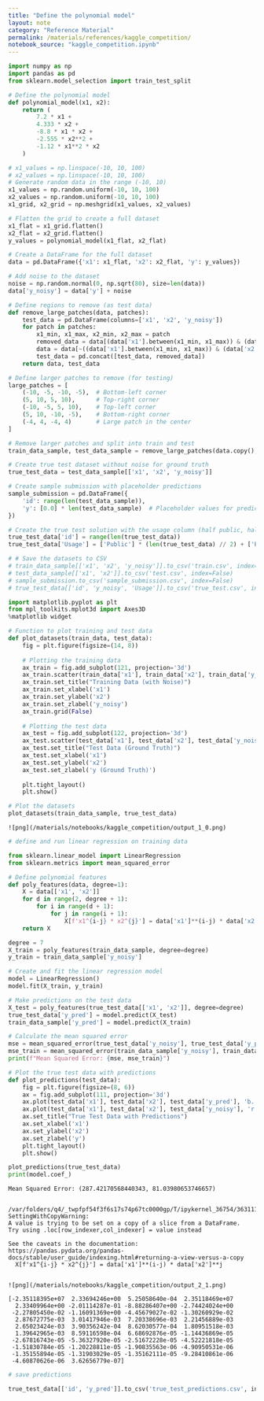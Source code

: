 ```yaml
---
title: "Define the polynomial model"
layout: note
category: "Reference Material"
permalink: /materials/references/kaggle_competition/
notebook_source: "kaggle_competition.ipynb"
---
```


```python
import numpy as np
import pandas as pd
from sklearn.model_selection import train_test_split

# Define the polynomial model
def polynomial_model(x1, x2):
    return (
        7.2 * x1 +
        4.333 * x2 +
        -8.8 * x1 * x2 +
        -2.555 * x2**2 +
        -1.12 * x1**2 * x2
    )

# x1_values = np.linspace(-10, 10, 100)
# x2_values = np.linspace(-10, 10, 100)
# Generate random data in the range (-10, 10)
x1_values = np.random.uniform(-10, 10, 100)
x2_values = np.random.uniform(-10, 10, 100)
x1_grid, x2_grid = np.meshgrid(x1_values, x2_values)

# Flatten the grid to create a full dataset
x1_flat = x1_grid.flatten()
x2_flat = x2_grid.flatten()
y_values = polynomial_model(x1_flat, x2_flat)

# Create a DataFrame for the full dataset
data = pd.DataFrame({'x1': x1_flat, 'x2': x2_flat, 'y': y_values})

# Add noise to the dataset
noise = np.random.normal(0, np.sqrt(80), size=len(data))
data['y_noisy'] = data['y'] + noise

# Define regions to remove (as test data)
def remove_large_patches(data, patches):
    test_data = pd.DataFrame(columns=['x1', 'x2', 'y_noisy'])
    for patch in patches:
        x1_min, x1_max, x2_min, x2_max = patch
        removed_data = data[(data['x1'].between(x1_min, x1_max)) & (data['x2'].between(x2_min, x2_max))] 
        data = data[~((data['x1'].between(x1_min, x1_max)) & (data['x2'].between(x2_min, x2_max)))]
        test_data = pd.concat([test_data, removed_data]) 
    return data, test_data 

# Define larger patches to remove (for testing)
large_patches = [
    (-10, -5, -10, -5),  # Bottom-left corner
    (5, 10, 5, 10),      # Top-right corner
    (-10, -5, 5, 10),    # Top-left corner
    (5, 10, -10, -5),    # Bottom-right corner
    (-4, 4, -4, 4)       # Large patch in the center
]

# Remove larger patches and split into train and test
train_data_sample, test_data_sample = remove_large_patches(data.copy(), large_patches)

# Create true test dataset without noise for ground truth
true_test_data = test_data_sample[['x1', 'x2', 'y_noisy']]

# Create sample submission with placeholder predictions
sample_submission = pd.DataFrame({
    'id': range(len(test_data_sample)),
    'y': [0.0] * len(test_data_sample)  # Placeholder values for predictions
})

# Create the true test solution with the usage column (half public, half private)
true_test_data['id'] = range(len(true_test_data))
true_test_data['Usage'] = ['Public'] * (len(true_test_data) // 2) + ['Private'] * (len(true_test_data) - len(true_test_data) // 2)

# # Save the datasets to CSV
# train_data_sample[['x1', 'x2', 'y_noisy']].to_csv('train.csv', index=False)
# test_data_sample[['x1', 'x2']].to_csv('test.csv', index=False)
# sample_submission.to_csv('sample_submission.csv', index=False)
# true_test_data[['id', 'y_noisy', 'Usage']].to_csv('true_test.csv', index=False)

```


```python
import matplotlib.pyplot as plt
from mpl_toolkits.mplot3d import Axes3D
%matplotlib widget

# Function to plot training and test data
def plot_datasets(train_data, test_data):
    fig = plt.figure(figsize=(14, 8))
    
    # Plotting the training data
    ax_train = fig.add_subplot(121, projection='3d')
    ax_train.scatter(train_data['x1'], train_data['x2'], train_data['y_noisy'], c=train_data['y_noisy'], cmap='viridis', s=14)
    ax_train.set_title("Training Data (with Noise)")
    ax_train.set_xlabel('x1')
    ax_train.set_ylabel('x2')
    ax_train.set_zlabel('y_noisy')
    ax_train.grid(False)
    
    # Plotting the test data
    ax_test = fig.add_subplot(122, projection='3d')
    ax_test.scatter(test_data['x1'], test_data['x2'], test_data['y_noisy'], c=test_data['y_noisy'], cmap='plasma', s=14)
    ax_test.set_title("Test Data (Ground Truth)")
    ax_test.set_xlabel('x1')
    ax_test.set_ylabel('x2')
    ax_test.set_zlabel('y (Ground Truth)')
    
    plt.tight_layout()
    plt.show()

# Plot the datasets
plot_datasets(train_data_sample, true_test_data)
```


    ![png](/materials/notebooks/kaggle_competition/output_1_0.png)

```python
# define and run linear regression on training data

from sklearn.linear_model import LinearRegression
from sklearn.metrics import mean_squared_error

# Define polynomial features
def poly_features(data, degree=1):
    X = data[['x1', 'x2']]
    for d in range(2, degree + 1):
        for i in range(d + 1):
            for j in range(i + 1):
                X[f'x1^{i-j} * x2^{j}'] = data['x1']**(i-j) * data['x2']**j
    return X

degree = 7
X_train = poly_features(train_data_sample, degree=degree)
y_train = train_data_sample['y_noisy']

# Create and fit the linear regression model
model = LinearRegression()
model.fit(X_train, y_train)

# Make predictions on the test data
X_test = poly_features(true_test_data[['x1', 'x2']], degree=degree)
true_test_data['y_pred'] = model.predict(X_test)
train_data_sample['y_pred'] = model.predict(X_train)

# Calculate the mean squared error
mse = mean_squared_error(true_test_data['y_noisy'], true_test_data['y_pred'])
mse_train = mean_squared_error(train_data_sample['y_noisy'], train_data_sample['y_pred'])
print(f"Mean Squared Error: {mse, mse_train}")

# Plot the true test data with predictions
def plot_predictions(test_data):
    fig = plt.figure(figsize=(8, 6))
    ax = fig.add_subplot(111, projection='3d')
    ax.plot(test_data['x1'], test_data['x2'], test_data['y_pred'], 'b.')
    ax.plot(test_data['x1'], test_data['x2'], test_data['y_noisy'], 'r.')
    ax.set_title("True Test Data with Predictions")
    ax.set_xlabel('x1')
    ax.set_ylabel('x2')
    ax.set_zlabel('y')
    plt.tight_layout()
    plt.show()

plot_predictions(true_test_data)
print(model.coef_)
```

    Mean Squared Error: (287.42170568440343, 81.03980653746657)


    /var/folders/q4/_twpfpf54f3f6s17s74p67tc0000gp/T/ipykernel_36754/3631114194.py:12: SettingWithCopyWarning: 
    A value is trying to be set on a copy of a slice from a DataFrame.
    Try using .loc[row_indexer,col_indexer] = value instead
    
    See the caveats in the documentation: https://pandas.pydata.org/pandas-docs/stable/user_guide/indexing.html#returning-a-view-versus-a-copy
      X[f'x1^{i-j} * x2^{j}'] = data['x1']**(i-j) * data['x2']**j


    ![png](/materials/notebooks/kaggle_competition/output_2_1.png)

    [-2.35118395e+07  2.33694246e+00  5.25058640e-04  2.35118469e+07
      2.33409964e+00 -2.01114287e-01 -8.88286407e+00 -2.74424024e+00
     -2.27805450e-02 -1.16091369e+00 -4.45679027e-02 -1.30260929e-02
      2.87672775e-03  3.01417946e-03  7.20338696e-03  2.21456889e-03
      2.65023424e-03  3.90356242e-04  8.62030577e-04  1.80951518e-03
      1.39642965e-03  8.59116598e-04  6.68692876e-05 -1.14436869e-05
     -2.67816743e-05 -5.36327920e-05 -2.51672228e-05 -4.52221818e-05
     -1.51830784e-05 -1.20228811e-05 -1.90835563e-06 -4.90950531e-06
     -1.35155894e-05 -1.31903029e-05 -1.35162111e-05 -9.28410861e-06
     -4.60870626e-06  3.62656779e-07]


```python
# save predictions

true_test_data[['id', 'y_pred']].to_csv('true_test_predictions.csv', index=False)
```


```python

```
